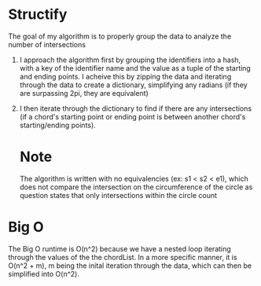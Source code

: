 # Structify

The goal of my algorithm is to properly group the data to analyze the number of intersections
1. I approach the algorithm first by grouping the identifiers into a hash, with a key of the identifier name and the value as a tuple of the starting and ending points. I acheive this by zipping the data and iterating through the data to create a dictionary, simplifying any radians (if they are surpassing 2pi, they are equivalent)

2. I then iterate through the dictionary to find if there are any intersections (if a chord's starting point or ending point is between another chord's starting/ending points). 

    # Note
    The algorithm is written with no equivalencies (ex: s1 < s2 < e1), which does not compare the intersection on the circumference of the circle as question states that only intersections within the circle count

# Big O

The Big O runtime is O(n^2) because we have a nested loop iterating through the values of the the chordList. In a more specific manner, it is O(n^2 + m), m being the inital iteration through the data, which can then be simplified into O(n^2).  

